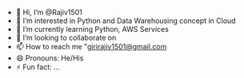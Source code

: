 - 👋 Hi, I’m @Rajiv1501
- 👀 I’m interested in Python and Data Warehousing concept in Cloud
- 🌱 I’m currently learning Python, AWS Services
- 💞️ I’m looking to collaborate on 
- 📫 How to reach me "girirajiv1501@gmail.com
- 😄 Pronouns: He/His
- ⚡ Fun fact: ...

<!---
Rajiv1501/Rajiv1501 is a ✨ special ✨ repository because its `README.md` (this file) appears on your GitHub profile.
You can click the Preview link to take a look at your changes.
--->
